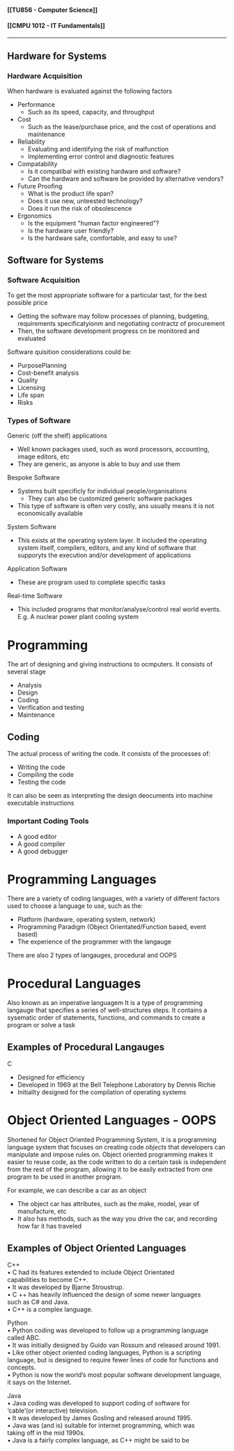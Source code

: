 #### [[TU856 - Computer Science]]
#### [[CMPU 1012 - IT Fundamentals]]

---

## Hardware for Systems
### Hardware Acquisition
When hardware is evaluated against the following factors
- Performance
	- Such as its speed, capacity, and throughput
- Cost
	- Such as the lease/purchase price, and the cost of operations and maintenance
- Reliability
	- Evaluating and identifying the risk of malfunction
	- Implementing error control and diagnostic features
- Compatability
	- Is it compatibal with existing  hardware and software?
	- Can the hardware and software be provided by alternative vendors?
- Future Proofing
	- What is the product life span?
	- Does it use new, unteested technology?
	- Does it run the risk of obsolescence
- Ergonomics
	- Is the equipment "human factor engineered"?
	- Is the hardware user friendly?
	- Is the hardware safe, comfortable, and easy to use?

## Software for Systems
### Software Acquisition
To get the most appropriate software for a particular tast, for the best possible price
- Getting the software may follow processes of planning, budgeting, requirements specificatyionm and negotiating contractz of procurement
- Then, the software development progress cn be monitored and evaluated

Software quisition considerations could be:
- PurposePlanning
- Cost-benefit analysis
- Quality
- Licensing
- Life span 
- Risks

### Types of Software
Generic (off the shelf) applications
- Well known packages used, such as word processors, accounting, image editors, etc 
- They are generic, as anyone is able to buy and use them

Bespoke Software
- Systems built specificly for individual people/organisations
	- They can also be customized generic software packages
- This type of software is often very costly, ans usually means it is not economically available

System Software
- This exists at the operating system layer. It included the operating system itself, compilers, editors, and any kind of software that supporyts the execution and/or development of applications

Application Software
- These are program used to complete specific tasks

Real-time Software
- This included programs that monitor/analyse/control real world events. E.g. A nuclear power plant cooling system


# Programming
The art of designing and giving instructions to ocmputers. It consists of several stage
- Analysis 
- Design 
- Coding
- Verification and testing
- Maintenance

## Coding
The actual process of writing the code. It consists of the processes of:
- Writing the code
- Compiling the code
- Testing the code 

 It can also be seen as interpreting the design deocuments into machine executable instructions

### Important Coding Tools
- A good editor 
- A good compiler 
- A good debugger

# Programming Languages
There are a variety of coding languages, with a variety of different factors used to choose a language to use, such as the:
- Platform (hardware, operating system, network)
- Programming Paradigm (Object Orientated/Function based, event based)
- The experience of the programmer with the langauge

There are also 2 types of langauges, procedural and OOPS

# Procedural Languages
Also known as an imperative languagem It is a type of programming langauge that specifies a series of well-structures steps. It contains a sysematic order of statements, functions,  and commands to create a program or solve a task

## Examples of Procedural Langauges
C
- Designed for efficiency
- Developed in 1969 at the Bell Telephone Laboratory by Dennis Richie
- Initiallty designed for the compilation of operating systems

# Object Oriented Languages - OOPS
Shortened for Object Oriented Programming System, it is a programming language system that focuses on creating code *objects* that developers can manipulate and impose rules on.
Object oriented programming makes it easier to reuse code, as the code written to do a certain task is independent from the rest of the program, allowing it to be easily extracted from one program to be used in another program.

For example, we can describe a car as an object
- The object car has attributes, such as the make, model, year of manufacture, etc
- It also has methods, such as the way you drive the car, and recording how far it has traveled

## Examples of Object Oriented Languages

C++  
• C had its features extended to include Object Orientated  
capabilities to become C++.  
• It was developed by Bjarne Stroustrup.  
• C ++ has heavily influenced the design of some newer languages  
such as C# and Java.  
• C++ is a complex language.

Python  
• Python coding was developed to follow up a programming language  
called ABC.  
• It was initially designed by Guido van Rossum and released around 1991.  
• Like other object oriented coding languages, Python is a scripting  
language, but is designed to require fewer lines of code for functions and  
concepts.  
• Python is now the world’s most popular software development language,  
it says on the Internet.

Java  
• Java coding was developed to support coding of software for  
‘cable’(or interactive) television.  
• It was developed by James Gosling and released around 1995.  
• Java was (and is) suitable for internet programming, which was  
taking off in the mid 1990s.  
• Java is a fairly complex language, as C++ might be said to be
